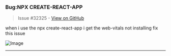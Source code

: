 ### Bug:NPX CREATE-REACT-APP

> Issue #32325 - [View on GitHub](https://github.com/facebook/react/issues/32325)

when i use the npx create-react-app   i get the web-vitals not installing fix this issue 

![Image](https://github.com/user-attachments/assets/9369612f-cfc5-4a62-af2c-0d41b73bfe83)

---


